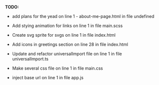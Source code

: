 **TODO:**
 
 - add plans for the yead  on line  1 - about-me-page.html in file undefined  
 
 - Add stying animation for links  on line  1  in file  main.scss 
  
 
 - Create svg sprite for svgs  on line  1  in file  index.html 
 
 - Add icons in greetings section  on line  28  in file  index.html 
 
 - Update and refactor universalImport file  on line  1  in file  universalImport.ts 
 
 - Make several css file  on line  1  in file  main.css 
 
 - inject base url  on line  1  in file  app.js 
